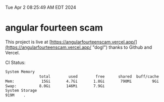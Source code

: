 Tue Apr  2 08:25:49 AM EDT 2024

# angular fourteen scam


This project is live at [https://angularfourteenscam.vercel.app/](https://angularfourteenscam.vercel.app/ "dog!") thanks to Github and Vercel.

CI Status: 

```bash
System Memory
               total        used        free      shared  buff/cache   available
Mem:            15Gi       4.7Gi       1.8Gi       790Mi         9Gi        10Gi
Swap:          8.0Gi       146Mi       7.9Gi
System Storage
919M	.
